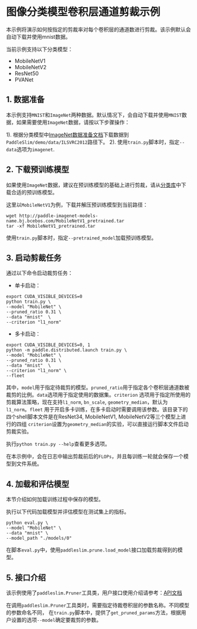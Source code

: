 # 图像分类模型卷积层通道剪裁示例

本示例将演示如何按指定的剪裁率对每个卷积层的通道数进行剪裁。该示例默认会自动下载并使用mnist数据。

当前示例支持以下分类模型：

- MobileNetV1
- MobileNetV2
- ResNet50
- PVANet


## 1. 数据准备

本示例支持`MNIST`和`ImageNet`两种数据。默认情况下，会自动下载并使用`MNIST`数据，如果需要使用`ImageNet`数据，请按以下步骤操作：

1). 根据分类模型中[ImageNet数据准备文档](https://github.com/PaddlePaddle/models/tree/develop/PaddleCV/image_classification#%E6%95%B0%E6%8D%AE%E5%87%86%E5%A4%87)下载数据到`PaddleSlim/demo/data/ILSVRC2012`路径下。
2). 使用`train.py`脚本时，指定`--data`选项为`imagenet`.

## 2. 下载预训练模型

如果使用`ImageNet`数据，建议在预训练模型的基础上进行剪裁，请从[分类库](https://github.com/PaddlePaddle/models/tree/develop/PaddleCV/image_classification#%E5%B7%B2%E5%8F%91%E5%B8%83%E6%A8%A1%E5%9E%8B%E5%8F%8A%E5%85%B6%E6%80%A7%E8%83%BD)中下载合适的预训练模型。

这里以`MobileNetV1`为例，下载并解压预训练模型到当前路径：

```
wget http://paddle-imagenet-models-name.bj.bcebos.com/MobileNetV1_pretrained.tar
tar -xf MobileNetV1_pretrained.tar
```

使用`train.py`脚本时，指定`--pretrained_model`加载预训练模型。

## 3. 启动剪裁任务

通过以下命令启动裁剪任务：

- 单卡启动：
```
export CUDA_VISIBLE_DEVICES=0
python train.py \
--model "MobileNet" \
--pruned_ratio 0.31 \
--data "mnist"  \
--criterion "l1_norm"
```

- 多卡启动：
```
export CUDA_VISIBLE_DEVICES=0, 1
python -m paddle.distributed.launch train.py \
--model "MobileNet" \
--pruned_ratio 0.31 \
--data "mnist"  \
--criterion "l1_norm" \
--fleet
```

其中，`model`用于指定待裁剪的模型。`pruned_ratio`用于指定各个卷积层通道数被裁剪的比例。`data`选项用于指定使用的数据集。`criterion` 选项用于指定所使用的剪裁算法策略，现在支持`l1_norm`, `bn_scale`, `geometry_median`，默认为`l1_norm`。`fleet` 用于开启多卡训练，在多卡启动时需要调用该参数。该目录下的四个shell脚本文件是在ResNet34, MobileNetV1, MobileNetV2等三个模型上进行的四组
`criterion`设置为`geometry_median`的实验，可以直接运行脚本文件启动剪裁实验。

执行`python train.py --help`查看更多选项。

在本示例中，会在日志中输出剪裁前后的`FLOPs`，并且每训练一轮就会保存一个模型到文件系统。

## 4. 加载和评估模型

本节介绍如何加载训练过程中保存的模型。

执行以下代码加载模型并评估模型在测试集上的指标。

```
python eval.py \
--model "MobileNet" \
--data "mnist" \
--model_path "./models/0"
```

在脚本`eval.py`中，使用`paddleslim.prune.load_model`接口加载剪裁得到的模型。

## 5. 接口介绍

该示例使用了`paddleslim.Pruner`工具类，用户接口使用介绍请参考：[API文档](https://paddleslim.readthedocs.io/zh_CN/latest/api_cn/index.html)

在调用`paddleslim.Pruner`工具类时，需要指定待裁卷积层的参数名称。不同模型的参数命名不同，
在`train.py`脚本中，提供了`get_pruned_params`方法，根据用户设置的选项`--model`确定要裁剪的参数。
